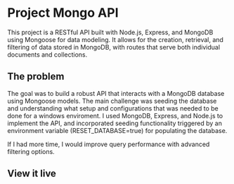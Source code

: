 # Project Mongo API

This project is a RESTful API built with Node.js, Express, and MongoDB using Mongoose for data modeling. It allows for the creation, retrieval, and filtering of data stored in MongoDB, with routes that serve both individual documents and collections.

## The problem

The goal was to build a robust API that interacts with a MongoDB database using Mongoose models. The main challenge was seeding the database and understanding what setup and configurations that was needed to be done for a windows enviroment. I used MongoDB, Express, and Node.js to implement the API, and incorporated seeding functionality triggered by an environment variable (RESET_DATABASE=true) for populating the database.

If I had more time, I would improve query performance with advanced filtering options.

## View it live
